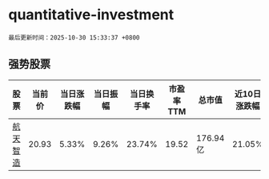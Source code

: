 # quantitative-investment

`最后更新时间：2025-10-30 15:33:37 +0800`

## 强势股票

|股票|当前价|当日涨跌幅|当日振幅|当日换手率|市盈率TTM|总市值|近10日涨跌幅|
|----|----|----|----|----|----|----|----|
|[航天智造](https://xueqiu.com/S/SZ300446)|20.93|5.33%|9.26%|23.74%|19.52|176.94亿|21.05%|
